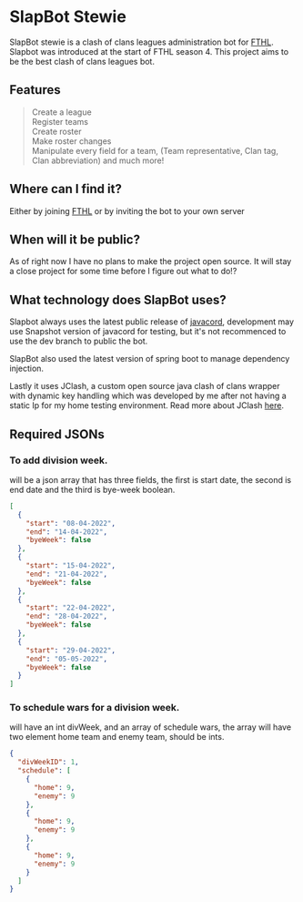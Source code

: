 # SlapBot Stewie
SlapBot stewie is a clash of clans leagues administration bot for [FTHL]().
Slapbot was introduced at the start of FTHL season 4. This project aims to be the best 
clash of clans leagues bot.

## Features
> Create a league<br />
> Register teams <br />
> Create roster <br />
> Make roster changes <br />
> Manipulate every field for a team, (Team representative, Clan tag, Clan abbreviation)
 and much more!


## Where can I find it?
Either by joining [FTHL](https://discord.gg/x5jKUVkMWm) or by inviting the bot to your own server

## When will it be public?

As of right now I have no plans to make the project open source. It will stay a close
project for some time before I figure out what to do!?

## What technology does SlapBot uses?
Slapbot always uses the latest public release of [javacord](https://javacord.org/), development may use 
Snapshot version of javacord for testing, but it's not recommenced to use the dev branch to 
public the bot.

SlapBot also used the latest version of spring boot to manage dependency injection.

Lastly it uses JClash, a custom open source java clash of clans wrapper with dynamic key handling which was developed by me 
after not having a static Ip for my home testing environment. Read more about JClash [here](https://github.com/SaHHiiLL/JClash).


## Required JSONs
### To add division week.
will be a json array that has three fields, the first is start date, the second is end date and the third is bye-week boolean.
```json
[
  {
    "start": "08-04-2022",
    "end": "14-04-2022",
    "byeWeek": false
  },
  {
    "start": "15-04-2022",
    "end": "21-04-2022",
    "byeWeek": false
  },
  {
    "start": "22-04-2022",
    "end": "28-04-2022",
    "byeWeek": false
  },
  {
    "start": "29-04-2022",
    "end": "05-05-2022",
    "byeWeek": false
  }
]
```
### To schedule wars for a division week. 
will have an int divWeek, and an array of schedule wars, the array will have two element home team and enemy team, should be ints.
```json
{
  "divWeekID": 1,
  "schedule": [
    {
      "home": 9,
      "enemy": 9
    },
    {
      "home": 9,
      "enemy": 9
    },
    {
      "home": 9,
      "enemy": 9
    }
  ]
}
```
